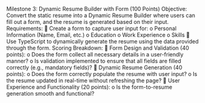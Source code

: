 Milestone 3: Dynamic Resume Builder with Form (100 Points) 
Objective: 
Convert the static resume into a Dynamic Resume Builder where users can fill out a form, and the 
resume is generated based on their input. 
Requirements: 
 Create a form to capture user input for: 
o Personal Information (Name, Email, etc.) 
o Education 
o Work Experience 
o Skills 
 Use TypeScript to dynamically generate the resume using the data provided through the 
form. 
Scoring Breakdown: 
 Form Design and Validation (40 points): 
o Does the form collect all necessary details in a user-friendly manner? 
o Is validation implemented to ensure that all fields are filled correctly (e.g., 
mandatory fields)? 
 Dynamic Resume Generation (40 points): 
o Does the form correctly populate the resume with user input? 
o Is the resume updated in real-time without refreshing the page? 
 User Experience and Functionality (20 points): 
o Is the form-to-resume generation smooth and functional?
